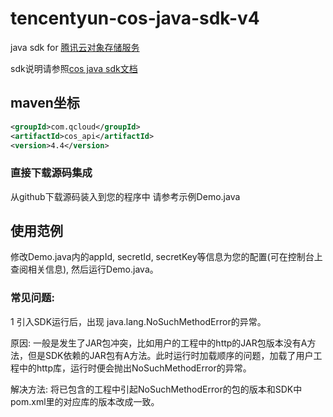 # tencentyun-cos-java-sdk-v4

java sdk for [腾讯云对象存储服务](https://www.qcloud.com/product/cos.html)

sdk说明请参照[cos java sdk文档](https://www.qcloud.com/doc/product/436/6273)


## maven坐标

```xml
<groupId>com.qcloud</groupId>
<artifactId>cos_api</artifactId>
<version>4.4</version>
```

### 直接下载源码集成
从github下载源码装入到您的程序中
请参考示例Demo.java

## 使用范例
修改Demo.java内的appId, secretId, secretKey等信息为您的配置(可在控制台上查阅相关信息), 然后运行Demo.java。


### 常见问题:

1 引入SDK运行后，出现 java.lang.NoSuchMethodError的异常。

   原因: 一般是发生了JAR包冲突，比如用户的工程中的http的JAR包版本没有A方法，但是SDK依赖的JAR包有A方法。此时运行时加载顺序的问题，加载了用户工程中的http库，运行时便会抛出NoSuchMethodError的异常。

   解决方法:  将已包含的工程中引起NoSuchMethodError的包的版本和SDK中pom.xml里的对应库的版本改成一致。
